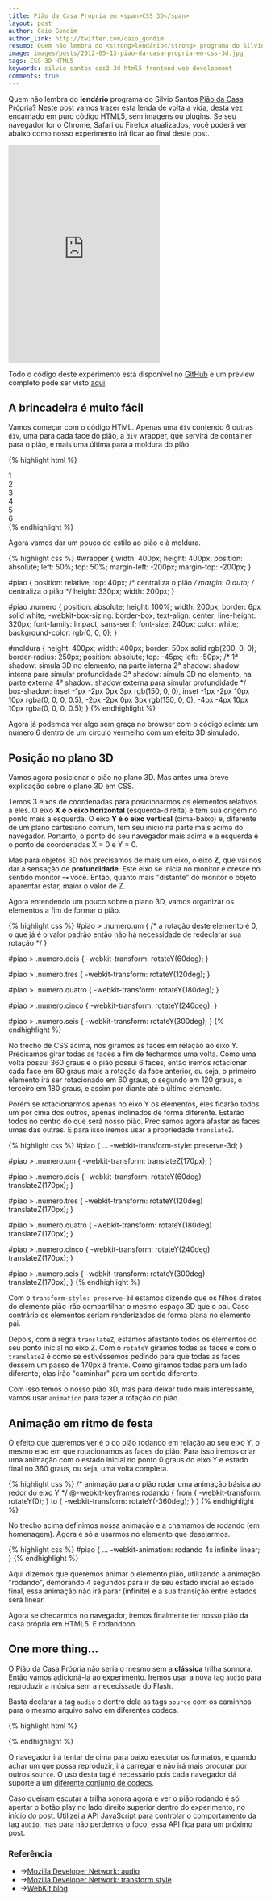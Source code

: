 ```yaml
---
title: Pião da Casa Própria em <span>CSS 3D</span>
layout: post
author: Caio Gondim
author_link: http://twitter.com/caio_gondim
resumo: Quem não lembra do <strong>lendário</strong> programa do Silvio Santos <a href="http://www.youtube.com/watch?v=X0YAnNNK2OE">Pião da Casa Própria</a>? Neste post vamos trazer esta lenda de volta a vida, desta vez encarnado em puro código HTML5, sem imagens ou plugins.
image: images/posts/2012-05-13-piao-da-casa-propria-em-css-3d.jpg
tags: CSS 3D HTML5
keywords: silvio santos css3 3d html5 frontend web development
comments: true
---
```


Quem não lembra do __lendário__ programa do Silvio Santos [Pião da Casa Própria](http://www.youtube.com/watch?v=X0YAnNNK2OE)?
Neste post vamos trazer esta lenda de volta a vida, desta vez encarnado em puro código HTML5, sem imagens ou plugins.
Se seu navegador for o Chrome, Safari ou Firefox atualizados, você poderá ver abaixo como nosso experimento irá ficar ao final deste post.

<iframe src="http://caiogondim.github.com/piao-da-casa-propria-em-css-3d/" frameborder="0" class="img" style="height:432px;" id="experimento-piao"> </iframe>

Todo o código deste experimento está disponível no [GitHub](https://github.com/caiogondim/piao-da-casa-propria-em-css-3d) e um preview completo pode ser visto [aqui](http://caiogondim.github.com/piao-da-casa-propria-em-css-3d/).

## A brincadeira é muito fácil

Vamos começar com o código HTML.
Apenas uma <code>div</code> contendo 6 outras <code>div</code>, uma para cada face do pião, a <code>div</code> wrapper, que servirá de container para o pião, e mais uma última para a moldura do pião.

{% highlight html %}
<div id="wrapper">
  <div id="piao">
    <!-- todas as faces do pião -->
    <div class="numero um">1</div>
    <div class="numero dois">2</div>
    <div class="numero tres">3</div>
    <div class="numero quatro">4</div>
    <div class="numero cinco">5</div>
    <div class="numero seis">6</div>        
  </div>
  <div id="moldura"> </div>
</div>
{% endhighlight %}

Agora vamos dar um pouco de estilo ao pião e à moldura.

{% highlight css %}
#wrapper {
  width: 400px;
  height: 400px;
  position: absolute;
  left: 50%;
  top: 50%;
  margin-left: -200px;
  margin-top: -200px;
}

#piao {
  position: relative;
  top: 40px; /* centraliza o pião */
  margin: 0 auto; /* centraliza o pião */
  height: 330px;
  width: 200px;
}

#piao .numero {
  position: absolute;
  height: 100%;
  width: 200px;
  border: 6px solid white;
  -webkit-box-sizing: border-box;
  text-align: center;
  line-height: 320px;
  font-family: Impact, sans-serif;
  font-size: 240px;
  color: white;
  background-color: rgb(0, 0, 0);
}

#moldura {
  height: 400px;
  width: 400px;
  border: 50px solid rgb(200, 0, 0);
  border-radius: 250px;
  position: absolute;
  top: -45px;
  left: -50px;
  /* 
    1ª shadow: simula 3D no elemento, na parte interna
    2ª shadow: shadow interna para simular profundidade
    3ª shadow: simula 3D no elemento, na parte externa
    4ª shadow: shadow externa para simular profundidade 
  */
  box-shadow: 
    inset -1px -2px 0px 3px rgb(150, 0, 0),
    inset -1px -2px 10px 10px rgba(0, 0, 0, 0.5), 
    -2px -2px 0px 3px rgb(150, 0, 0),
    -4px -4px 10px 10px rgba(0, 0, 0, 0.5);
}
{% endhighlight %}

Agora já podemos ver algo sem graça no browser com o código acima: um número 6 dentro de um círculo vermelho com um efeito 3D simulado.


## Posição no plano 3D

Vamos agora posicionar o pião no plano 3D. Mas antes uma breve explicação sobre o plano 3D em CSS.

Temos 3 eixos de coordenadas para posicionarmos os elementos relativos a eles.
O eixo __X é o eixo horizontal__ (esquerda-direita) e tem sua origem no ponto mais a esquerda.
O eixo __Y é o eixo vertical__ (cima-baixo) e, diferente de um plano cartesiano comum, tem seu início na parte mais acima do navegador.
Portanto, o ponto do seu navegador mais acima e a esquerda é o ponto de coordenadas X = 0 e Y = 0.

Mas para objetos 3D nós precisamos de mais um eixo, o eixo __Z__, que vai nos dar a sensação de __profundidade__.
Este eixo se inicia no monitor e cresce no sentido monitor &rarrw; você.
Então, quanto mais "distante" do monitor o objeto aparentar estar, maior o valor de Z.

Agora entendendo um pouco sobre o plano 3D, vamos organizar os elementos a fim de formar o pião.

{% highlight css %}
#piao > .numero.um {
  /* 
    a rotação deste elemento é 0, o que já é o valor padrão
    então não há necessidade de redeclarar sua rotação
   */
}

#piao > .numero.dois {
  -webkit-transform: rotateY(60deg);
}

#piao > .numero.tres {
  -webkit-transform: rotateY(120deg);
}

#piao > .numero.quatro {
  -webkit-transform: rotateY(180deg);
}

#piao > .numero.cinco {
  -webkit-transform: rotateY(240deg);
}

#piao > .numero.seis {
  -webkit-transform: rotateY(300deg);
}
{% endhighlight %}

No trecho de CSS acima, nós giramos as faces em relação ao eixo Y.
Precisamos girar todas as faces a fim de fecharmos uma volta.
Como uma volta possui 360 graus e o pião possui 6 faces, então iremos rotacionar cada face em 60 graus mais a rotação da face anterior, ou seja, o primeiro elemento irá ser rotacionado em 60 graus, o segundo em 120 graus, o terceiro em 180 graus, e assim por diante até o último elemento.

Porém se rotacionarmos apenas no eixo Y os elementos, eles ficarão todos um por cima dos outros, apenas inclinados de forma diferente. Estarão todos no centro do que será nosso pião. Precisamos agora afastar as faces umas das outras. E para isso iremos usar a propriedade <code>translateZ</code>.

{% highlight css %}
#piao {
  ...
  -webkit-transform-style: preserve-3d;
}

#piao > .numero.um {
  -webkit-transform: translateZ(170px);
}

#piao > .numero.dois {
  -webkit-transform: rotateY(60deg) translateZ(170px);
}

#piao > .numero.tres {
  -webkit-transform: rotateY(120deg) translateZ(170px);
}

#piao > .numero.quatro {
  -webkit-transform: rotateY(180deg) translateZ(170px);
}

#piao > .numero.cinco {
  -webkit-transform: rotateY(240deg) translateZ(170px);
}

#piao > .numero.seis {
  -webkit-transform: rotateY(300deg) translateZ(170px);
}
{% endhighlight %}

Com o <code>transform-style: preserve-3d</code> estamos dizendo que os filhos diretos do elemento pião irão compartilhar o mesmo espaço 3D que o pai.
Caso contrário os elementos seriam renderizados de forma plana no elemento pai.

Depois, com a regra <code>translateZ</code>, estamos afastanto todos os elementos do seu ponto inicial no eixo Z.
Com o <code>rotateY</code> giramos todas as faces e com o <code>translateZ</code> é como se estivéssemos pedindo para que todas as faces dessem um passo de 170px à frente. Como giramos todas para um lado diferente, elas irão "caminhar" para um sentido diferente.

Com isso temos o nosso pião 3D, mas para deixar tudo mais interessante, vamos usar <code>animation</code> para fazer a rotação do pião.

## Animação em ritmo de festa

O efeito que queremos ver é o do pião rodando em relação ao seu eixo Y, o mesmo eixo em que rotacionamos as faces do pião.
Para isso iremos criar uma animação com o estado inicial no ponto 0 graus do eixo Y e estado final no 360 graus, ou seja, uma volta completa.

{% highlight css %}
/* 
  animação para o pião rodar 
  uma animação básica ao redor do eixo Y
*/
@-webkit-keyframes rodando {
  from { -webkit-transform: rotateY(0); }
  to   { -webkit-transform: rotateY(-360deg); }
}
{% endhighlight %}

No trecho acima definimos nossa animação e a chamamos de rodando (em homenagem).
Agora é só a usarmos no elemento que desejarmos.

{% highlight css %}
#piao {
  ...
  -webkit-animation: rodando 4s infinite linear;
}
{% endhighlight %}

Aqui dizemos que queremos animar o elemento pião, utilizando a animação "rodando", demorando 4 segundos para ir de seu estado inicial ao estado final, essa animação não irá parar (infinite) e a sua transição entre estados será linear.

Agora se checarmos no navegador, iremos finalmente ter nosso pião da casa própria em HTML5. E rodandooo.

## One more thing...  

O Pião da Casa Própria não seria o mesmo sem a __clássica__ trilha sonnora. Então vamos adicioná-la ao experimento.
Iremos usar a nova tag <code>audio</code> para reproduzir a música sem a nececissade do Flash.
<!-- O seu uso é bastante simples.  -->
Basta declarar a tag <code>audio</code> e dentro dela as tags <code>source</code> com os caminhos para o mesmo arquivo salvo em diferentes codecs.

{% highlight html %}
<!-- trilha do pião da casa própria. máá ô-ê -->
<audio preload="auto" loop="true">
  <source src="piao-da-casa-propria-soundtrack.mp3" />
  <source src="piao-da-casa-propria-soundtrack.m4a" />
  <source src="piao-da-casa-propria-soundtrack.ogg" />
</audio>
{% endhighlight %}


O navegador irá tentar de cima para baixo executar os formatos, e quando achar um que possa reproduzir, irá carregar e não irá mais procurar por outros <code>source</code>.
O uso desta tag é necessário pois cada navegador dá suporte a um [diferente conjunto de codecs](http://html5doctor.com/native-audio-in-the-browser/).

Caso queiram escutar a trilha sonora agora e ver o pião rodando é só apertar o botão play no lado direito superior dentro do experimento, no [início](#experimento-piao) do post.
Utilizei a API JavaScript para controlar o comportamento da tag <code>audio</code>, mas para não perdemos o foco, essa API fica para um próximo post.
<!-- 
Existe também uma API JavaScript para controlar por programação o áudio, mas para não perdemos o foco do post não vamos entrar em detalhes.
Se quiser escutar a trilha sonora, basta apertar o botão _play_ no experimento logo no começo do post.
É necessário esperar fazer o download da música. -->

<aside class="fonte">
  <h3>Referência</h3>
  <ul>    
    <li>→<a href="https://developer.mozilla.org/En/HTML/Element/Audio" alt="Mozilla Developer Network" title="Mozilla Developer Network">Mozilla Developer Network: audio</a></li>
    <li>→<a href="https://developer.mozilla.org/en/CSS/transform-style" alt="Mozilla Developer Network" title="Mozilla Developer Network">Mozilla Developer Network: transform style</a></li>
    <li>→<a href="http://www.webkit.org/blog-files/3d-transforms/morphing-cubes.html" alt="Webkit Morphing Cubes" title="Webkit Morphing Cubes">WebKit blog</a></li>  
  </ul>
</aside>